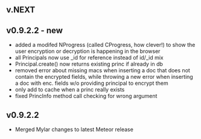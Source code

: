## v.NEXT


## v0.9.2.2 - new
* added a modifed NProgress (called CProgress, how clever!) to show the user encryption or decryption is happening in the browser
* all Principals now use _id for reference instead of id/_id mix
* Principal.create() now returns existing princ if already in db
* removed error about missing macs when inserting a doc that does not contain the encrypted fields, while throwing a new error when inserting a doc with enc. fields w/o providing principal to encrypt them
* only add to cache when a princ really exists
* fixed PrincInfo method call checking for wrong argument

## v0.9.2.2

* Merged Mylar changes to latest Meteor release
